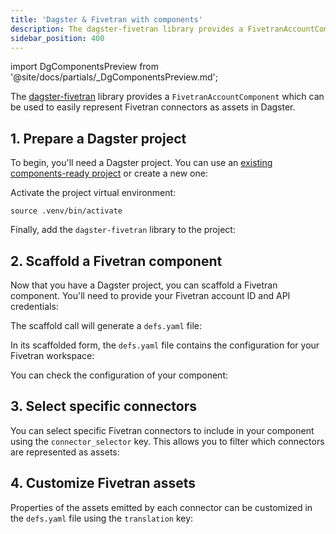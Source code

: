 ```yaml
---
title: 'Dagster & Fivetran with components'
description: The dagster-fivetran library provides a FivetranAccountComponent, which can be used to represent Fivetran connectors as assets in Dagster.
sidebar_position: 400
---
```


import DgComponentsPreview from '@site/docs/partials/\_DgComponentsPreview.md';

<DgComponentsPreview />

The [dagster-fivetran](/integrations/libraries/fivetran) library provides a `FivetranAccountComponent` which can be used to easily represent Fivetran connectors as assets in Dagster.

## 1. Prepare a Dagster project

To begin, you'll need a Dagster project. You can use an [existing components-ready project](/guides/labs/dg/incrementally-adopting-dg/migrating-project) or create a new one:

<CliInvocationExample path="docs_snippets/docs_snippets/guides/components/integrations/fivetran-component/1-scaffold-project.txt" />

Activate the project virtual environment:

```
source .venv/bin/activate
```

Finally, add the `dagster-fivetran` library to the project:

<CliInvocationExample path="docs_snippets/docs_snippets/guides/components/integrations/fivetran-component/2-add-fivetran.txt" />

## 2. Scaffold a Fivetran component

Now that you have a Dagster project, you can scaffold a Fivetran component. You'll need to provide your Fivetran account ID and API credentials:

<CliInvocationExample path="docs_snippets/docs_snippets/guides/components/integrations/fivetran-component/3-scaffold-fivetran-component.txt" />

The scaffold call will generate a `defs.yaml` file:

<CliInvocationExample path="docs_snippets/docs_snippets/guides/components/integrations/fivetran-component/4-tree.txt" />

In its scaffolded form, the `defs.yaml` file contains the configuration for your Fivetran workspace:

<CodeExample path="docs_snippets/docs_snippets/guides/components/integrations/fivetran-component/5-component.yaml" title="my_project/defs/fivetran_ingest/defs.yaml" language="yaml" />

You can check the configuration of your component:

<WideContent maxSize={1100}>
<CliInvocationExample path="docs_snippets/docs_snippets/guides/components/integrations/fivetran-component/6-list-defs.txt" />
</WideContent>

## 3. Select specific connectors

You can select specific Fivetran connectors to include in your component using the `connector_selector` key. This allows you to filter which connectors are represented as assets:

<CodeExample path="docs_snippets/docs_snippets/guides/components/integrations/fivetran-component/7-customized-component.yaml" title="my_project/defs/fivetran_ingest/defs.yaml" language="yaml" />

<WideContent maxSize={1100}>
<CliInvocationExample path="docs_snippets/docs_snippets/guides/components/integrations/fivetran-component/8-list-defs.txt" />
</WideContent>

## 4. Customize Fivetran assets

Properties of the assets emitted by each connector can be customized in the `defs.yaml` file using the `translation` key:

<CodeExample path="docs_snippets/docs_snippets/guides/components/integrations/fivetran-component/9-customized-component.yaml" title="my_project/defs/fivetran_ingest/defs.yaml" language="yaml" />

<WideContent maxSize={1100}>
<CliInvocationExample path="docs_snippets/docs_snippets/guides/components/integrations/fivetran-component/10-list-defs.txt" />
</WideContent>
